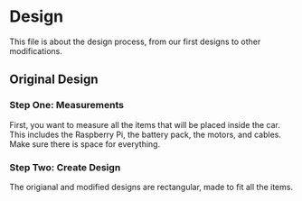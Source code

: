 # Design
This file is about the design process, from our first designs to other modifications.

## Original Design

### Step One: Measurements
First, you want to measure all the items that will be placed inside the car. This includes the Raspberry Pi, the battery pack, the motors, and cables. Make sure there is space for everything.

### Step Two: Create Design
The origianal and modified designs are rectangular, made to fit all the items.
